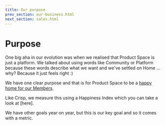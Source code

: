 ```yaml
---
title: Our purpose
prev_section: our-business.html
next_section: sales.html
---
```


Purpose
=======

One big aha in our evolution was when we realised that Product Space is just a platform. We talked about using words like Community or Platform because these words describe what we want and we've settled on Home ... why? Because it just feels right :)

We have one clear purpose and that is for Product Space to be a [happy home for our Members](what-is-crisp.html).

Like Crisp, we measure this using a Happiness Index which you can take a look at [here]. 

We have other goals year on year, but this is our key goal and so it comes with a metric.


